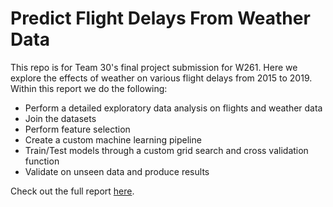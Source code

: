 # Predict Flight Delays From Weather Data

This repo is for Team 30's final project submission for W261. Here we explore the effects of weather on various flight delays from 2015 to 2019. Within this report we do the following:

 - Perform a detailed exploratory data analysis on flights and weather data
 - Join the datasets
 - Perform feature selection
 - Create a custom machine learning pipeline
 - Train/Test models through a custom grid search and cross validation function
 - Validate on unseen data and produce results

Check out the full report [here](https://github.com/jqrnesbitt/predict_flight_delays_from_weather/blob/e2626bedecd279181294313c54e2342cf556d181/submissions/W261_SP22_FINAL_PROJECT_TEAM30.ipynb).
